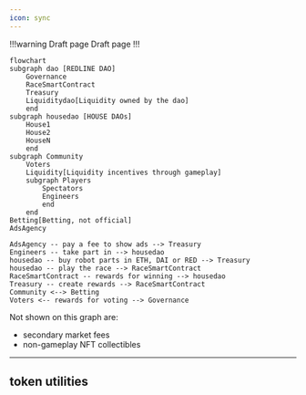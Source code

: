 ```yaml
---
icon: sync
---
```


!!!warning Draft page
Draft page
!!!

```mermaid
flowchart
subgraph dao [REDLINE DAO]
    Governance
    RaceSmartContract
    Treasury
    Liquiditydao[Liquidity owned by the dao]
    end
subgraph housedao [HOUSE DAOs]
    House1
    House2
    HouseN
    end
subgraph Community
    Voters
    Liquidity[Liquidity incentives through gameplay]
    subgraph Players
        Spectators
        Engineers
        end
    end
Betting[Betting, not official]
AdsAgency

AdsAgency -- pay a fee to show ads --> Treasury
Engineers -- take part in --> housedao
housedao -- buy robot parts in ETH, DAI or RED --> Treasury
housedao -- play the race --> RaceSmartContract
RaceSmartContract -- rewards for winning --> housedao
Treasury -- create rewards --> RaceSmartContract
Community <--> Betting
Voters <-- rewards for voting --> Governance
```
Not shown on this graph are:
- secondary market fees
- non-gameplay NFT collectibles
---


## token utilities